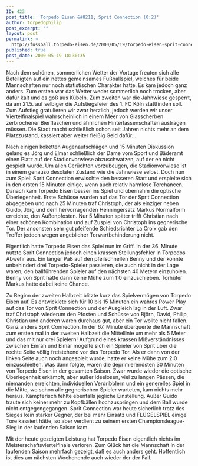 ```yaml
---
ID: 423
post_title: 'Torpedo Eisen &#8211; Sprit Connection (0:2)'
author: torpedophilip
post_excerpt: ""
layout: post
permalink: >
  http://fussball.torpedo-eisen.de/2000/05/19/torpedo-eisen-sprit-connection-02/
published: true
post_date: 2000-05-19 18:30:35
---
```

Nach dem schönen, sommerlichen Wetter der Vortage freuten sich alle Beteiligten auf ein nettes gemeinsames Fußballspiel, welches für beide Mannschaften nur noch statistischen Charakter hatte. Es kam jedoch ganz anders. Zum ersten war das Wetter weder sommerlich noch trocken, aber dafür kalt und es goß aus Kübeln. Zum zweiten war die Jahnwiese gesperrt, da am 21.5. auf selbiger die Aufstiegsfeier des 1. FC Köln stattfinden soll. Zum Aufstieg gratulieren wir zwar herzlich, jedoch werden wir unser Viertelfinalspiel wahrscheinlich in einem Meer von Glasscherben zerbrochener Bierflaschen und ähnlichen Hinterlassenschaften austragen müssen. Die Stadt macht schließlich schon seit Jahren nichts mehr an dem Platzzustand, kassiert aber weiter fleißig Geld dafür...

Nach einigen koketten Augenaufschlägen und 15 Minuten Diskussion gelang es Jörg und Elmar schließlich der Dame vom Sport und Bäderamt einen Platz auf der Stadionvorwiese abzuschwatzen, auf der eh nicht gespielt wurde. Um allen Gerüchten vorzubeugen, die Stadionvorwiese ist in einem genauso desolaten Zustand wie die Jahnwiese selbst. Doch nun zum Spiel: Sprit Connection erwischte den besseren Start und erspielte sich in den ersten 15 Minuten einige, wenn auch relativ harmlose Torchancen. Danach kam Torpedo Eisen besser ins Spiel und übernahm die optische Überlegenheit. Erste Schüsse wurden auf das Tor der Sprit Connection abgegeben und nach 25 Minuten traf Christoph, der als einziger neben Guido, Jörg und dem hervorragenden Henningersatz Markus Normalform erreichte, den Außenpfosten. Nur 5 Minuten später trifft Christian nach einer schönen Kombination und auf Zuspiel von Christoph ins gegnerische Tor. Der ansonsten sehr gut pfeifende Schiedsrichter La Croix gab den Treffer jedoch wegen angeblicher Torwartbehinderung nicht.

Eigentlich hatte Torpedo Eisen das Spiel nun im Griff. In der 36. Minute nutzte Sprit Connection jedoch einen krassen Stellungsfehler in Torpedos Abwehr aus. Ein langer Paß auf den pfeilschnellen Benny und der konnte unbehindert drei Torpedo-Spieler passieren, die auch nicht in der Lage waren, den ballführenden Spieler auf den nächsten 40 Metern einzuholen. Benny von Sprit hatte dann keine Mühe zum 1:0 einzuschieben. Torhüter Markus hatte dabei keine Chance.

Zu Beginn der zweiten Halbzeit blitzte kurz das Spielvermögen von Torpedo Eisen auf. Es entwicklete sich für 10 bis 15 Minuten ein wahres Power Play auf das Tor von Sprit Connection und der Ausgleich lag in der Luft. Zwar traf Christoph wiederum den Pfosten und Schüsse von Björn, David, Philip, Christian und anderen waren durchaus gut, aber ein Tor wollte nicht fallen. Ganz anders Sprit Connection. In der 67. Minute überquerte die Mannschaft zum ersten mal in der zweiten Halbzeit die Mittellinie um mehr als 5 Meter und das mit nur drei Spielern! Aufgrund eines krassen Mißverständnisses zwischen Emrah und Elmar mogelte sich ein Spieler von Sprit über die rechte Seite völlig freistehend vor das Torpedo Tor. Als er dann von der linken Seite auch noch angespielt wurde, hatte er keine Mühe zum 2:0 einzuschießen. Was dann folgte, waren die deprimierendsten 30 Minuten von Torpedo Eisen in der gesamten Saison. Zwar wurde wieder die optische Überlegenheit erkämpft, aber außer ideelosen, viel zu langen Pässen, die niemanden erreichten, individuellen Verdribblern und ein generelles Spiel in die Mitte, wo schon alle gegnerischen Spieler warteten, kam nichts mehr heraus. Kämpferisch fehlte ebenfalls jegliche Einstellung. Außer Guido traute sich keiner mehr zu Kopfbällen hochzuspringen und dem Ball wurde nicht entgegengegangen. Sprit Connection war heute sicherlich trotz des Sieges kein starker Gegner, der bei mehr Einsatz und FLÜGELSPIEL einige Tore kassiert hätte, so aber verdient zu seinem ersten Championsleague-Sieg in der laufenden Saison kam.

Mit der heute gezeigten Leistung hat Torpedo Eisen eigentlich nichts im Meisterschaftsviertelfinale verloren. Zum Glück hat die Mannschaft in der laufenden Saison mehrfach gezeigt, daß es auch anders geht. Hoffentlich ist dies am nächsten Wochenende auch wieder der der Fall.